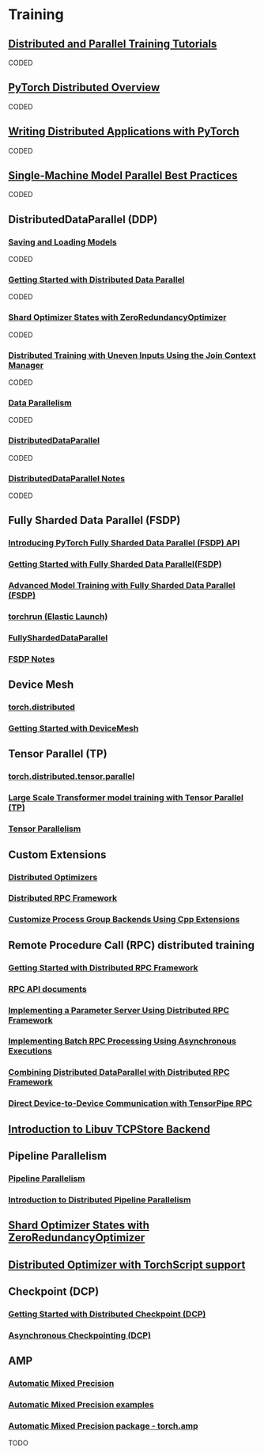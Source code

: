 # Training

## [Distributed and Parallel Training Tutorials](https://pytorch.org/tutorials/distributed/home.html)

CODED

## [PyTorch Distributed Overview](https://pytorch.org/tutorials/beginner/dist_overview.html)

CODED

## [Writing Distributed Applications with PyTorch](https://pytorch.org/tutorials/intermediate/dist_tuto.html)

CODED

## [Single-Machine Model Parallel Best Practices](https://pytorch.org/tutorials/intermediate/model_parallel_tutorial.html)

CODED

## DistributedDataParallel (DDP)

### [Saving and Loading Models](https://pytorch.org/tutorials/beginner/saving_loading_models.html)

CODED

### [Getting Started with Distributed Data Parallel](https://pytorch.org/tutorials/intermediate/ddp_tutorial.html)

CODED

### [Shard Optimizer States with ZeroRedundancyOptimizer](https://pytorch.org/tutorials/advanced/generic_join.html)

CODED

### [Distributed Training with Uneven Inputs Using the Join Context Manager](https://pytorch.org/tutorials/advanced/generic_join.html)

CODED

### [Data Parallelism](https://pytorch.org/tutorials/beginner/blitz/data_parallel_tutorial.html)

CODED

### [DistributedDataParallel](https://pytorch.org/docs/stable/generated/torch.nn.parallel.DistributedDataParallel.html)

CODED

### [DistributedDataParallel Notes](https://pytorch.org/docs/master/notes/ddp.html)

CODED

## Fully Sharded Data Parallel (FSDP)

### [Introducing PyTorch Fully Sharded Data Parallel (FSDP) API](https://pytorch.org/blog/introducing-pytorch-fully-sharded-data-parallel-api/)

### [Getting Started with Fully Sharded Data Parallel(FSDP)](https://pytorch.org/tutorials/intermediate/FSDP_tutorial.html)

### [Advanced Model Training with Fully Sharded Data Parallel (FSDP)](https://pytorch.org/tutorials/intermediate/FSDP_adavnced_tutorial.html)

### [torchrun (Elastic Launch)](https://pytorch.org/docs/stable/elastic/run.html)

### [FullyShardedDataParallel](https://pytorch.org/docs/stable/fsdp.html)

### [FSDP Notes](https://pytorch.org/docs/stable/notes/fsdp.html#fsdp-notes)

## Device Mesh

### [torch.distributed](https://pytorch.org/docs/stable/distributed.html)

### [Getting Started with DeviceMesh](https://pytorch.org/tutorials/recipes/distributed_device_mesh.html)

## Tensor Parallel (TP)

### [torch.distributed.tensor.parallel](https://pytorch.org/docs/stable/distributed.tensor.parallel.html)

### [Large Scale Transformer model training with Tensor Parallel (TP)](https://pytorch.org/tutorials/intermediate/TP_tutorial.html)

### [Tensor Parallelism](https://pytorch.org/docs/stable/distributed.tensor.parallel.html)

## Custom Extensions

### [Distributed Optimizers](https://pytorch.org/docs/stable/distributed.optim.html#torch.distributed.optim.ZeroRedundancyOptimizer)

### [Distributed RPC Framework](https://pytorch.org/docs/stable/rpc.html)

### [Customize Process Group Backends Using Cpp Extensions](https://pytorch.org/tutorials/intermediate/process_group_cpp_extension_tutorial.html)

## Remote Procedure Call (RPC) distributed training

### [Getting Started with Distributed RPC Framework](https://pytorch.org/tutorials/intermediate/rpc_tutorial.html)

### [RPC API documents](https://pytorch.org/tutorials/intermediate/rpc_tutorial.html)

### [Implementing a Parameter Server Using Distributed RPC Framework](https://pytorch.org/tutorials/intermediate/#rpc_param_server_tutorial.html)

### [Implementing Batch RPC Processing Using Asynchronous Executions](https://pytorch.org/tutorials/intermediate/rpc_async_execution.html)

### [Combining Distributed DataParallel with Distributed RPC Framework](https://pytorch.org/tutorials/advanced/rpc_ddp_tutorial.html)

### [Direct Device-to-Device Communication with TensorPipe RPC](https://pytorch.org/tutorials/recipes/cuda_rpc.html)

## [Introduction to Libuv TCPStore Backend](https://pytorch.org/tutorials/intermediate/TCPStore_libuv_backend.html)

## Pipeline Parallelism

### [Pipeline Parallelism](https://pytorch.org/docs/main/distributed.pipelining.html)

### [Introduction to Distributed Pipeline Parallelism](https://pytorch.org/tutorials/intermediate/pipelining_tutorial.html)

## [Shard Optimizer States with ZeroRedundancyOptimizer](https://pytorch.org/tutorials/recipes/zero_redundancy_optimizer.html)

## [Distributed Optimizer with TorchScript support](https://pytorch.org/tutorials/recipes/distributed_optim_torchscript.html)

## Checkpoint (DCP)

### [Getting Started with Distributed Checkpoint (DCP)](https://pytorch.org/tutorials/recipes/distributed_checkpoint_recipe.html)

### [Asynchronous Checkpointing (DCP)](https://pytorch.org/tutorials/recipes/distributed_async_checkpoint_recipe.html)

## AMP

### [Automatic Mixed Precision](https://pytorch.org/tutorials/recipes/recipes/amp_recipe.html)

### [Automatic Mixed Precision examples](https://pytorch.org/docs/stable/notes/amp_examples.html)

### [Automatic Mixed Precision package - torch.amp](https://pytorch.org/tutorials/recipes/recipes/amp_recipe.html)

TODO

